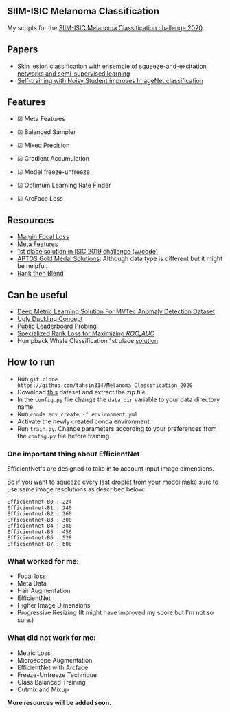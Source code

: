 ## SIIM-ISIC Melanoma Classification
My scripts for the [SIIM-ISIC Melanoma Classification challenge 2020](https://www.kaggle.com/c/siim-isic-melanoma-classification/).

## Papers
- [Skin lesion classification with ensemble of squeeze-and-excitation networks and semi-supervised learning](https://arxiv.org/abs/1809.02568)
- [Self-training with Noisy Student improves ImageNet classification](https://arxiv.org/pdf/1911.04252.pdf)

## Features
- &#x2611; Meta Features

- &#x2611; Balanced Sampler 

- &#x2611; Mixed Precision

- &#x2611; Gradient Accumulation  

- &#x2611; Model freeze-unfreeze

- &#x2611; Optimum Learning Rate Finder

- &#x2611; ArcFace Loss


## Resources
- [Margin Focal Loss](https://www.kaggle.com/c/siim-isic-melanoma-classification/discussion/155201)
- [Meta Features](https://www.kaggle.com/nroman/melanoma-pytorch-starter-efficientnet)
- [1st place solution in ISIC 2019 challenge (w/code)](https://www.kaggle.com/c/siim-isic-melanoma-classification/discussion/154683)
- [APTOS Gold Medal Solutions](https://www.kaggle.com/c/aptos2019-blindness-detection/discussion/108307): Although data type is different but it might be helpful.
- [Rank then Blend](https://www.kaggle.com/ragnar123/rank-then-blend)


## Can be useful
- [Deep Metric Learning Solution For MVTec Anomaly Detection Dataset](https://medium.com/analytics-vidhya/spotting-defects-deep-metric-learning-solution-for-mvtec-anomaly-detection-dataset-c77691beb1eb)
- [Ugly Duckling Concept](https://www.kaggle.com/c/siim-isic-melanoma-classification/discussion/155348)
- [Public Leaderboard Probing](https://www.kaggle.com/c/siim-isic-melanoma-classification/discussion/154624)
- [Specialized Rank Loss for Maximizing *ROC_AUC*](https://www.kaggle.com/c/siim-isic-melanoma-classification/discussion/155201#872557)
- Humpback Whale Classification 1st place [solution](https://www.kaggle.com/c/humpback-whale-identification/discussion/82366)

## How to run
- Run `git clone https://github.com/tahsin314/Melanoma_Classification_2020`
- Download [this](https://www.kaggle.com/shonenkov/melanoma-merged-external-data-512x512-jpeg) dataset and extract the zip file.
- In the `config.py` file change the `data_dir` variable to your data directory name.
- Run `conda env create -f environment.yml`
- Activate the newly created conda environment.
- Run `train.py`. Change parameters according to your preferences from the `config.py` file before training.

### One important thing about EfficientNet
EfficientNet's are designed to take in to account input image dimensions.

So if you want to squeeze every last droplet from your model make sure to use same image resolutions as described below:

```
Efficientnet-B0 : 224
Efficientnet-B1 : 240
Efficientnet-B2 : 260
Efficientnet-B3 : 300
Efficientnet-B4 : 380
Efficientnet-B5 : 456
Efficientnet-B6 : 528
Efficientnet-B7 : 600
```
### What worked for me:
- Focal loss
- Meta Data
- Hair Augmentation
- EfficientNet 
- Higher Image Dimensions
- Progressive Resizing (It might have improved my score but I'm not so sure.)

### What did not work for me:
- Metric Loss
- Microscope Augmentation
- EfficientNet with Arcface
- Freeze-Unfreeze Technique
- Class Balanced Training
- Cutmix and Mixup




**More resources will be added soon.**